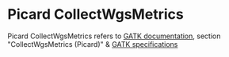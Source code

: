 # Picard CollectWgsMetrics

Picard CollectWgsMetrics refers to [GATK documentation](https://gatk.broadinstitute.org/hc/en-us/articles/360036804671-CollectWgsMetrics-Picard), section "CollectWgsMetrics (Picard)" & [GATK specifications](https://broadinstitute.github.io/picard/picard-metric-definitions.html#CollectWgsMetrics.WgsMetrics)

